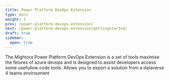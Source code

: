 ```yaml
---
title: Power Platform DevOps Extension
type: docs
weight: 1
prev: /power-platform-devops-extension/
next: /power-platform-devops-extension/gettingstarted/
draft: true
sidebar:
  open: true
---
```

The Mightora Power Platform DevOps Extension is a set of tools maximise the fetures of azure devops and is designed to assist developers access some usefullow code tools. 
Allows you to export a solution from a dataverse 4 teams enviroument 

